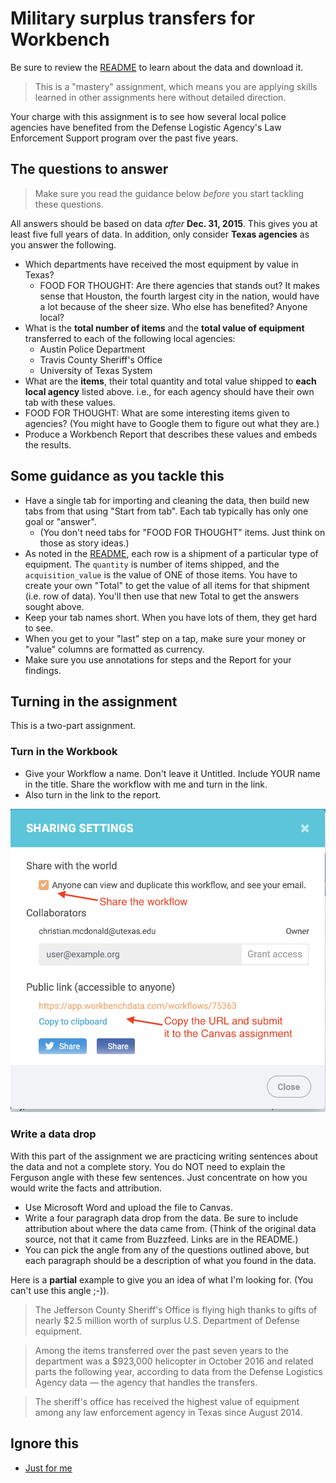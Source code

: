 # Military surplus transfers for Workbench

Be sure to review the [README](README.md) to learn about the data and download it.

> This is a "mastery" assignment, which means you are applying skills learned in other assignments here without detailed direction.

Your charge with this assignment is to see how several local police agencies have benefited from the Defense Logistic Agency's Law Enforcement Support program over the past five years.

## The questions to answer

> Make sure you read the guidance below _before_ you start tackling these questions.

All answers should be based on data _after_ **Dec. 31, 2015**. This gives you at least five full years of data. In addition, only consider **Texas agencies** as you answer the following.

- Which departments have received the most equipment by value in Texas?
  - FOOD FOR THOUGHT: Are there agencies that stands out? It makes sense that Houston, the fourth largest city in the nation, would have a lot because of the sheer size. Who else has benefited? Anyone local?
- What is the **total number of items** and the **total value of equipment** transferred to each of the following local agencies:
  - Austin Police Department
  - Travis County Sheriff's Office
  - University of Texas System
- What are the **items**, their total quantity and total value shipped to **each local agency** listed above. i.e., for each agency should have their own tab with these values.
- FOOD FOR THOUGHT: What are some interesting items given to agencies? (You might have to Google them to figure out what they are.)
- Produce a Workbench Report that describes these values and embeds the results.

## Some guidance as you tackle this

- Have a single tab for importing and cleaning the data, then build new tabs from that using "Start from tab". Each tab typically has only one goal or "answer".
  - (You don't need tabs for "FOOD FOR THOUGHT" items. Just think on those as story ideas.)
- As noted in the [README](README.md), each row is a shipment of a particular type of equipment. The `quantity` is number of items shipped, and the `acquisition_value` is the value of ONE of those items. You have to create your own "Total" to get the value of all items for that shipment (i.e. row of data). You'll then use that new Total to get the answers sought above.
- Keep your tab names short. When you have lots of them, they get hard to see.
- When you get to your "last" step on a tap, make sure your money or "value" columns are formatted as currency.
- Make sure you use annotations for steps and the Report for your findings.

## Turning in the assignment

This is a two-part assignment.

### Turn in the Workbook

- Give your Workflow a name. Don't leave it Untitled. Include YOUR name in the title. Share the workflow with me and turn in the link.
- Also turn in the link to the report.

![share-workflow](img/sharing-workbench.png)

### Write a data drop

With this part of the assignment we are practicing writing sentences about the data and not a complete story. You do NOT need to explain the Ferguson angle with these few sentences. Just concentrate on how you would write the facts and attribution.

- Use Microsoft Word and upload the file to Canvas.
- Write a four paragraph data drop from the data. Be sure to include attribution about where the data came from. (Think of the original data source, not that it came from Buzzfeed. Links are in the README.)
- You can pick the angle from any of the questions outlined above, but each paragraph should be a description of what you found in the data.

Here is a **partial** example to give you an idea of what I'm looking for. (You can't use this angle ;-)).

> The Jefferson County Sheriff's Office is flying high thanks to gifts of nearly $2.5 million worth of surplus U.S. Department of Defense equipment.

> Among the items transferred over the past seven years to the department was a $923,000 helicopter in October 2016 and related parts the following year, according to data from the Defense Logistics Agency data — the agency that handles the transfers.

> The sheriff's office has received the highest value of equipment among any law enforcement agency in Texas since August 2014.

## Ignore this

- [Just for me](https://app.workbenchdata.com/workflows/78448/)
